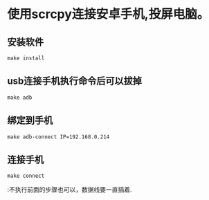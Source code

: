 # 使用scrcpy连接安卓手机,投屏电脑。
## 安装软件
```
make install
```
## usb连接手机执行命令后可以拔掉
```
make adb
```
## 绑定到手机
```
make adb-connect IP=192.168.0.214
```
## 连接手机
```
make connect
```
:不执行前面的步骤也可以，数据线要一直插着.
